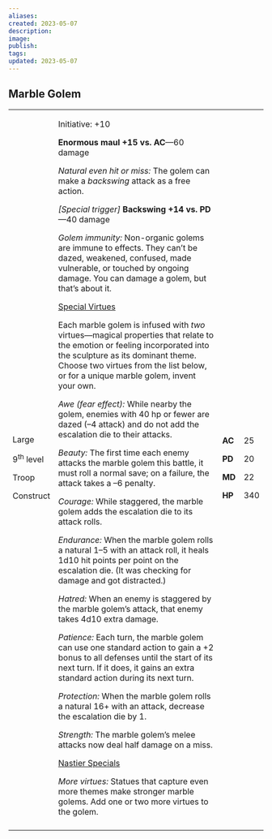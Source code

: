 ```yaml
---
aliases: 
created: 2023-05-07
description: 
image: 
publish: 
tags: 
updated: 2023-05-07
---
```


## Marble Golem

<table>
<colgroup>
<col style="width: 16%" />
<col style="width: 71%" />
<col style="width: 5%" />
<col style="width: 6%" />
</colgroup>
<tbody>
<tr class="odd">
<td><p>Large</p>
<p>9<sup>th</sup> level</p>
<p>Troop</p>
<p>Construct</p></td>
<td><p>Initiative: +10</p>
<p><strong>Enormous maul +15 vs. AC</strong>—60 damage</p>
<p><em>Natural even hit or miss:</em> The golem can make a
<em>backswing</em> attack as a free action.</p>
<p><em>[Special trigger]</em> <strong>Backswing +14 vs. PD</strong>—40
damage</p>
<p><em>Golem immunity:</em> Non-organic golems are immune to effects.
They can’t be dazed, weakened, confused, made vulnerable, or touched by
ongoing damage. You can damage a golem, but that’s about it.</p>
<p><u>Special Virtues</u></p>
<p>Each marble golem is infused with <em>two</em> virtues—magical
properties that relate to the emotion or feeling incorporated into the
sculpture as its dominant theme. Choose two virtues from the list below,
or for a unique marble golem, invent your own.</p>
<p><em>Awe (fear effect):</em> While nearby the golem, enemies with 40
hp or fewer are dazed (–4 attack) and do not add the escalation die to
their attacks.</p>
<p><em>Beauty:</em> The first time each enemy attacks the marble golem
this battle, it must roll a normal save; on a failure, the attack takes
a –6 penalty.</p>
<p><em>Courage:</em> While staggered, the marble golem adds the
escalation die to its attack rolls.</p>
<p><em>Endurance:</em> When the marble golem rolls a natural 1–5 with an
attack roll, it heals 1d10 hit points per point on the escalation die.
(It was checking for damage and got distracted.)</p>
<p><em>Hatred:</em> When an enemy is staggered by the marble golem’s
attack, that enemy takes 4d10 extra damage.</p>
<p><em>Patience:</em> Each turn, the marble golem can use one standard
action to gain a +2 bonus to all defenses until the start of its next
turn. If it does, it gains an extra standard action during its next
turn.</p>
<p><em>Protection:</em> When the marble golem rolls a natural 16+ with
an attack, decrease the escalation die by 1.</p>
<p><em>Strength:</em> The marble golem’s melee attacks now deal half
damage on a miss.</p>
<p><u>Nastier Specials</u></p>
<p><em>More virtues:</em> Statues that capture even more themes make
stronger marble golems. Add one or two more virtues to the
golem.</p></td>
<td><p><strong>AC</strong></p>
<p><strong>PD</strong></p>
<p><strong>MD</strong></p>
<p><strong>HP</strong></p></td>
<td><p>25</p>
<p>20</p>
<p>22</p>
<p>340</p></td>
</tr>
<tr class="even">
<td></td>
<td></td>
<td></td>
<td></td>
</tr>
</tbody>
</table>

